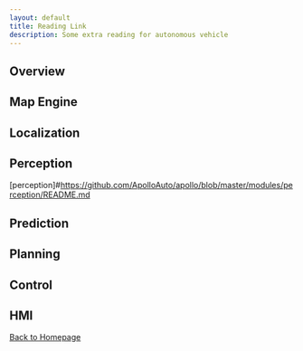 ```yaml
---
layout: default
title: Reading Link
description: Some extra reading for autonomous vehicle
---
```


## Overview

## Map Engine

## Localization

## Perception
[perception]#https://github.com/ApolloAuto/apollo/blob/master/modules/perception/README.md

## Prediction

## Planning

## Control

## HMI

[Back to Homepage](./)

